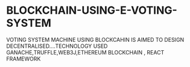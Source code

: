 # BLOCKCHAIN-USING-E-VOTING-SYSTEM
VOTING SYSTEM MACHINE USING BLOCKCAHIN IS AIMED TO DESIGN DECENTRALISED....TECHNOLOGY USED GANACHE,TRUFFLE,WEB3J,ETHEREUM BLOCKCHAIN , REACT FRAMEWORK
